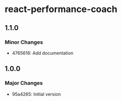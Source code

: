 # react-performance-coach

## 1.1.0

### Minor Changes

- 4765616: Add documentation

## 1.0.0

### Major Changes

- 95a4265: Initial version
